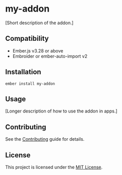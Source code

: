# my-addon

[Short description of the addon.]

## Compatibility

- Ember.js v3.28 or above
- Embroider or ember-auto-import v2

## Installation

```
ember install my-addon
```

## Usage

[Longer description of how to use the addon in apps.]

## Contributing

See the [Contributing](CONTRIBUTING.md) guide for details.

## License

This project is licensed under the [MIT License](LICENSE.md).
